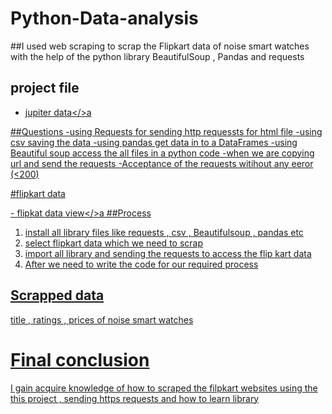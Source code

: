 # Python-Data-analysis
##I used web scraping to scrap the Flipkart data of noise smart watches with the help of the python library BeautifulSoup , Pandas  and requests 


## project file 
- <a href="https://github.com/Baluloyal/Python-Data-analysis-/blob/main/Untitled33%20(1).ipynb">jupiter data</>a

##Questions 
-using Requests for sending http requessts for html file 
-using csv saving the data 
-using pandas get data in to a DataFrames 
-using Beautiful soup access the all files in a python code 
-when we are copying url and send the requests 
-Acceptance of the requests witihout any eeror (<200)

#flipkart data 

-<a href="https://github.com/Baluloyal/Python-Data-analysis-/blob/main/WhatsApp%20Image%202025-04-26%20at%205.22.15%20PM.jpeg"> flipkat data view</>a 
##Process
1) install all library files like requests , csv , Beautifulsoup , pandas etc 
2) select flipkart data which we need to scrap
3) import all library and sending the requests to access the flip kart data
4) After we need to write the code for our required process
   
## Scrapped data 
title , ratings , prices  of noise smart watches 
# Final conclusion 
I gain acquire knowledge of  how to scraped the filpkart websites using the this project , sending https requests  and how to learn library
   
